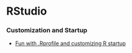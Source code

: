 # RStudio

### Customization and Startup

* [Fun with .Rprofile and customizing R startup](https://www.r-bloggers.com/fun-with-rprofile-and-customizing-r-startup/)
